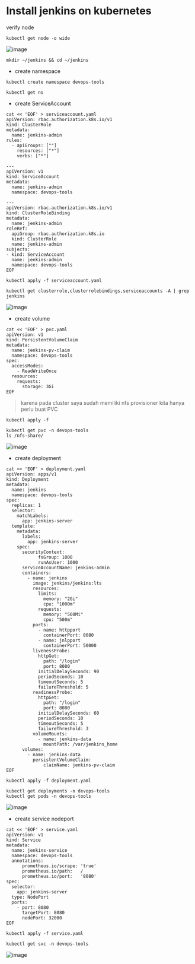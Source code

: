 # Install jenkins on kubernetes

verify node
```
kubectl get node -o wide
```
![image](https://github.com/galihtw04/jenkins/assets/96242740/3cf44aea-b921-4698-9c48-84520a2e6b2d)

```
mkdir ~/jenkins && cd ~/jenkins
```

- create namespace
```
kubectl create namespace devops-tools
```

```
kubectl get ns
```


- create ServiceAccount
```
cat << 'EOF' > serviceaccount.yaml
apiVersion: rbac.authorization.k8s.io/v1
kind: ClusterRole
metadata:
  name: jenkins-admin
rules:
  - apiGroups: [""]
    resources: ["*"]
    verbs: ["*"]

---
apiVersion: v1
kind: ServiceAccount
metadata:
  name: jenkins-admin
  namespace: devops-tools

---
apiVersion: rbac.authorization.k8s.io/v1
kind: ClusterRoleBinding
metadata:
  name: jenkins-admin
roleRef:
  apiGroup: rbac.authorization.k8s.io
  kind: ClusterRole
  name: jenkins-admin
subjects:
- kind: ServiceAccount
  name: jenkins-admin
  namespace: devops-tools
EOF
```

```
kubectl apply -f serviceaccount.yaml
```

```
kubectl get clusterrole,clusterrolebindings,serviceaccounts -A | grep jenkins
```
![image](https://github.com/galihtw04/jenkins/assets/96242740/f675a9ca-e438-4531-b946-f30e045b78ea)


- create volume
```
cat << 'EOF' > pvc.yaml
apiVersion: v1
kind: PersistentVolumeClaim
metadata:
  name: jenkins-pv-claim
  namespace: devops-tools
spec:
  accessModes:
    - ReadWriteOnce
  resources:
    requests:
      storage: 3Gi
EOF
```
> karena pada cluster saya sudah memiliki nfs provisioner kita hanya perlu buat PVC

```
kubectl apply -f
```

```
kubectl get pvc -n devops-tools
ls /nfs-share/
```
![image](https://github.com/galihtw04/jenkins/assets/96242740/2005ba32-1896-4e41-b1ea-8832ffcb3bee)

- create deployment
```
cat << 'EOF' > deployment.yaml
apiVersion: apps/v1
kind: Deployment
metadata:
  name: jenkins
  namespace: devops-tools
spec:
  replicas: 1
  selector:
    matchLabels:
      app: jenkins-server
  template:
    metadata:
      labels:
        app: jenkins-server
    spec:
      securityContext:
            fsGroup: 1000
            runAsUser: 1000
      serviceAccountName: jenkins-admin
      containers:
        - name: jenkins
          image: jenkins/jenkins:lts
          resources:
            limits:
              memory: "2Gi"
              cpu: "1000m"
            requests:
              memory: "500Mi"
              cpu: "500m"
          ports:
            - name: httpport
              containerPort: 8080
            - name: jnlpport
              containerPort: 50000
          livenessProbe:
            httpGet:
              path: "/login"
              port: 8080
            initialDelaySeconds: 90
            periodSeconds: 10
            timeoutSeconds: 5
            failureThreshold: 5
          readinessProbe:
            httpGet:
              path: "/login"
              port: 8080
            initialDelaySeconds: 60
            periodSeconds: 10
            timeoutSeconds: 5
            failureThreshold: 3
          volumeMounts:
            - name: jenkins-data
              mountPath: /var/jenkins_home
      volumes:
        - name: jenkins-data
          persistentVolumeClaim:
              claimName: jenkins-pv-claim
EOF
```

```
kubectl apply -f deployment.yaml
```

```
kubectl get deployments -n devops-tools
kubectl get pods -n devops-tools
```
![image](https://github.com/galihtw04/jenkins/assets/96242740/88c9251e-273a-4e9f-a9c5-5ecf9686eda6)


- create service nodeport
```
cat << 'EOF' > service.yaml
apiVersion: v1
kind: Service
metadata:
  name: jenkins-service
  namespace: devops-tools
  annotations:
      prometheus.io/scrape: 'true'
      prometheus.io/path:   /
      prometheus.io/port:   '8080'
spec:
  selector:
    app: jenkins-server
  type: NodePort
  ports:
    - port: 8080
      targetPort: 8080
      nodePort: 32000
EOF
```

```
kubectl apply -f service.yaml
```

```
kubectl get svc -n devops-tools
```
![image](https://github.com/galihtw04/jenkins/assets/96242740/74d3d5df-bff8-4b4c-85c7-fb1030d660ef)
